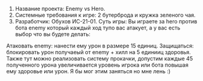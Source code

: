 1. Название проекта: Enemy vs Hero.
2. Системные требования к игре: 2 бутерброда и кружка зеленого чая.
3. Разработчик: Обухов ИС-21-01.
Суть игры: Вы играете за hero против бота enemy который каждый ход тупо вас атакует, а у вас есть выбор что вы будете делать:

Атаковать enemy: нанести ему урон в размере 15 единиц.
Защищаться: блокировать урон получаеый от enemy + хилл на 5 единииц здоровья.
Также тут можно реализовать систему прокачки, допустим каждые 45 полученного урона увеличивается уровень игрока или бота повышая ему здоровье или урон. Я бы мог этим заняться но мне лень :)
